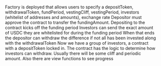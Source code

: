 Factory is deployed that allows users to specify a depositToken, withdrawalToken, fundPeriod, vestingCliff, vestingPeriod, investors (whitelist of addresses and amounts), exchange rate
Depositor must approve the contract to transfer the fundingAmount. Depositing to the contract kicks off the funding period
Investors can send the exact amount of USDC they are whitelisted for during the funding period
When that ends the depositor can withdraw the difference if not all has been invested along with the withdrawalToken
Now we have a group of investors, a contract with a depositToken locked in. The contract has the logic to determine how investors can withdraw. Usually there will be some cliff and periodic amount. Also there are view functions to see progress